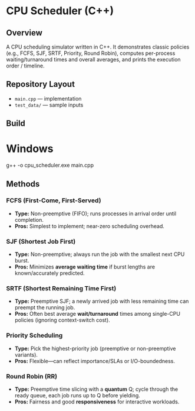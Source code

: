 # CPU Scheduler (C++)

## Overview
A CPU scheduling simulator written in C++. It demonstrates classic policies (e.g., FCFS, SJF, SRTF, Priority, Round Robin), computes per-process waiting/turnaround times and overall averages, and prints the execution order / timeline.

## Repository Layout
- `main.cpp` — implementation
- `test_data/` — sample inputs

## Build
# Windows
g++ -o cpu_scheduler.exe main.cpp

## Methods

### FCFS (First-Come, First-Served)

* **Type:** Non-preemptive (FIFO); runs processes in arrival order until completion.
* **Pros:** Simplest to implement; near-zero scheduling overhead.

### SJF (Shortest Job First)

* **Type:** Non-preemptive; always run the job with the smallest next CPU burst.
* **Pros:** Minimizes **average waiting time** if burst lengths are known/accurately predicted.

### SRTF (Shortest Remaining Time First)

* **Type:** Preemptive SJF; a newly arrived job with less remaining time can preempt the running job.
* **Pros:** Often best average **wait/turnaround** times among single-CPU policies (ignoring context-switch cost).

### Priority Scheduling

* **Type:** Pick the highest-priority job (preemptive or non-preemptive variants).
* **Pros:** Flexible—can reflect importance/SLAs or I/O-boundedness.

### Round Robin (RR)

* **Type:** Preemptive time slicing with a **quantum** Q; cycle through the ready queue, each job runs up to Q before yielding.
* **Pros:** Fairness and good **responsiveness** for interactive workloads.

